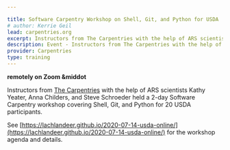 ```yaml
---

title: Software Carpentry Workshop on Shell, Git, and Python for USDA
# author: Kerrie Geil
lead: carpentries.org
excerpt: Instructors from The Carpentries with the help of ARS scientists Kathy Yeater, Anna Childers, and Steve Schroeder held a 2-day Software Carpentry workshop covering Shell, Git, and Python for 20 USDA participants.
description: Event - Instructors from The Carpentries with the help of ARS scientists Kathy Yeater, Anna Childers, and Steve Schroeder held a 2-day Software Carpentry workshop covering Shell, Git, and Python for 20 USDA participants.
provider: Carpentries
type: training
---
```


**remotely on Zoom   &middot**   

Instructors from [The Carpentries](https://carpentries.org/) with the help of ARS scientists Kathy Yeater, Anna Childers, and Steve Schroeder held a 2-day Software Carpentry workshop covering Shell, Git, and Python for 20 USDA participants.

See [https://lachlandeer.github.io/2020-07-14-usda-online/](https://lachlandeer.github.io/2020-07-14-usda-online/) for the workshop agenda and details.